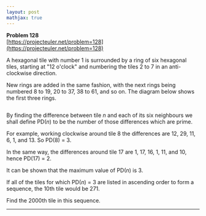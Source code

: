 ```yaml
---
layout: post
mathjax: true
---
```

**Problem 128**  
[https://projecteuler.net/problem=128](https://projecteuler.net/problem=128)

<p>A hexagonal tile with number 1 is surrounded by a ring of six hexagonal tiles, starting at "12 o'clock" and numbering the tiles 2 to 7 in an anti-clockwise direction.</p>
<p>New rings are added in the same fashion, with the next rings being numbered 8 to 19, 20 to 37, 38 to 61, and so on. The diagram below shows the first three rings.</p>
<div class="center">
<img src="project/images/p128.png" class="dark_img" alt="" /></div>
<p>By finding the difference between tile <i>n</i> and each of its six neighbours we shall define PD(<i>n</i>) to be the number of those differences which are prime.</p>
<p>For example, working clockwise around tile 8 the differences are 12, 29, 11, 6, 1, and 13. So PD(8) = 3.</p>
<p>In the same way, the differences around tile 17 are 1, 17, 16, 1, 11, and 10, hence PD(17) = 2.</p>
<p>It can be shown that the maximum value of PD(<i>n</i>) is 3.</p>
<p>If all of the tiles for which PD(<i>n</i>) = 3 are listed in ascending order to form a sequence, the 10th tile would be 271.</p>
<p>Find the 2000th tile in this sequence.</p>

---
